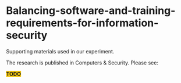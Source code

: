 # Balancing-software-and-training-requirements-for-information-security
Supporting materials used in our experiment. 

The research is published in Computers & Security. Please see: <p><strong><span style="background-color:#f1c40f">TODO</span></strong></p>


